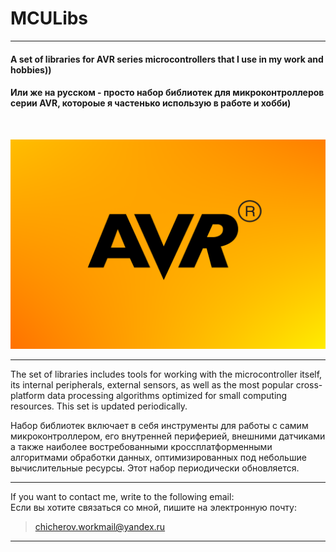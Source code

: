 # MCULibs
___

#### A set of libraries for AVR series microcontrollers that I use in my work and hobbies))

#### Или же на русском - просто набор библиотек для микроконтроллеров серии AVR, котороые я частенько использую в работе и хобби)
&nbsp;

<img src="/resources/logo.png" alt="My cool logo"/>

___

The set of libraries includes tools for working with the microcontroller itself, its internal peripherals, external sensors, as well as the most popular cross-platform data processing algorithms optimized for small computing resources. This set is updated periodically.

Набор библиотек включает в себя инструменты для работы с самим микроконтроллером, его внутренней периферией, внешними датчиками а также наиболее востребованными кроссплатформенными алгоритмами обработки данных, оптимизированных под небольшие вычислительные ресурсы. Этот набор периодически обновляется.

___

If you want to contact me, write to the following email:\
Если вы хотите связаться со мной, пишите на электронную почту:
> <chicherov.workmail@yandex.ru>
___
